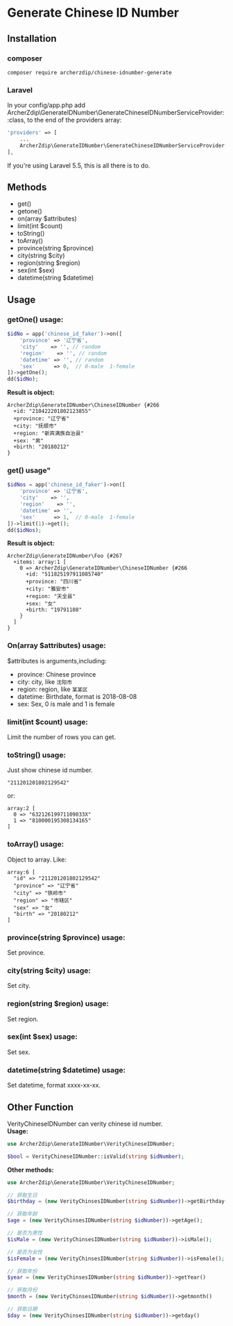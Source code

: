 # Generate Chinese ID Number

## Installation
### composer
```
composer require archerzdip/chinese-idnumber-generate
```

### Laravel
In your config/app.php add ArcherZdip\GenerateIDNumber\GenerateChineseIDNumberServiceProvider::class, to the end of the providers array:
```php
'providers' => [
    ...
    ArcherZdip\GenerateIDNumber\GenerateChineseIDNumberServiceProvider::class,
],
```
If you're using Laravel 5.5, this is all there is to do.


## Methods
* get()
* getone()
* on(array $attributes)
* limit(int $count)
* toString()
* toArray()
* province(string $province)
* city(string $city)
* region(string $region)
* sex(int $sex)
* datetime(string $datetime)

## Usage

### **getOne() usage:**
```php
$idNo = app('chinese_id_faker')->on([
    'province' => '辽宁省',
    'city'    => '', // random
    'region'    => '', // random
    'datetime' => '', // random
    'sex'      => 0,  // 0-male  1-female
])->getOne();
dd($idNo);    
```
**Result is object:**
```
ArcherZdip\GenerateIDNumber\ChineseIDNumber {#266
  +id: "210422201802123855"
  +province: "辽宁省"
  +city: "抚顺市"
  +region: "新宾满族自治县"
  +sex: "男"
  +birth: "20180212"
}
```

### **get() usage"**
```php
$idNos = app('chinese_id_faker')->on([
    'province' => '辽宁省',
    'city'    => '',
    'region'    => '',
    'datetime' => '',
    'sex'      => 1,  // 0-male  1-female
])->limit(1)->get();
dd($idNos);
```
**Result is object:**
```
ArcherZdip\GenerateIDNumber\Foo {#267
  +items: array:1 [
    0 => ArcherZdip\GenerateIDNumber\ChineseIDNumber {#266
      +id: "511825197911085740"
      +province: "四川省"
      +city: "雅安市"
      +region: "天全县"
      +sex: "女"
      +birth: "19791108"
    }
  ]
}

```

### **On(array $attributes) usage:**
$attributes is arguments,including:
- province: Chinese province
- city: city, like `沈阳市`
- region: region, like `某某区`
- datetime: Birthdate, format is 2018-08-08
- sex: Sex, 0 is male and 1 is female

### **limit(int $count) usage:**
Limit the number of rows you can get.

### **toString() usage:**
Just show chinese id number.
```$xslt
"211201201802129542"
```
or:
```$xslt
array:2 [
  0 => "63212619971109033X"
  1 => "810000195308134165"
]
```

### **toArray() usage:**
Object to array.
Like:
```
array:6 [
  "id" => "211201201802129542"
  "province" => "辽宁省"
  "city" => "铁岭市"
  "region" => "市辖区"
  "sex" => "女"
  "birth" => "20180212"
]
```

### **province(string $province) usage:**
Set province.

### **city(string $city) usage:**
Set city.

### **region(string $region) usage:**
Set region.

### **sex(int $sex) usage:**
Set sex.

### **datetime(string $datetime) usage:**
Set datetime, format xxxx-xx-xx.

## Other Function
VerityChineseIDNumber can verity chinese id number.  
**Usage:**
```php
use ArcherZdip\GenerateIDNumber\VerityChineseIDNumber;

$bool = VerityChineseIDNumber::isValid(string $idNumber);
```

**Other methods:**
```php
use ArcherZdip\GenerateIDNumber\VerityChineseIDNumber;

// 获取生日
$birthday = (new VerityChinsesIDNumber(string $idNumber))->getBirthday()->format('Y-m-d');

// 获取年龄
$age = (new VerityChinsesIDNumber(string $idNumber))->getAge();

// 是否为男性
$isMale = (new VerityChinsesIDNumber(string $idNumber))->isMale();

// 是否为女性
$isFemale = (new VerityChinsesIDNumber(string $idNumber))->isFemale();

// 获取年份
$year = (new VerityChinsesIDNumber(string $idNumber))->getYear()

// 获取月份
$month = (new VerityChinsesIDNumber(string $idNumber))->getmonth()

// 获取日期
$day = (new VerityChinsesIDNumber(string $idNumber))->getday()
```